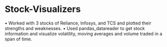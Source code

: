 # Stock-Visualizers

• Worked with 3 stocks of Reliance, Infosys, and TCS and plotted their strengths and weaknesses.
• Used pandas_datareader to get stock information and visualize volatility, moving averages and volume traded in a span of time.
